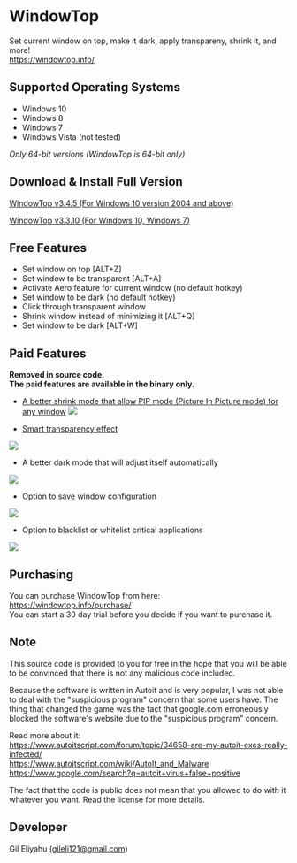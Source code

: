 # WindowTop
Set current window on top, make it dark, apply transpareny, shrink it, and more!  
https://windowtop.info/

## Supported Operating Systems
* Windows 10
* Windows 8
* Windows 7
* Windows Vista (not tested)

*Only 64-bit versions (WindowTop is 64-bit only)*

## Download & Install Full Version
[WindowTop v3.4.5 (For Windows 10 version 2004 and above)](https://github.com/gileli121/WindowTop/releases/latest) 

[WindowTop v3.3.10 (For Windows 10, Windows 7)](https://github.com/gileli121/WindowTop/releases/v3.3.10) 

## Free Features
* Set window on top  [ALT+Z]
* Set window to be transparent [ALT+A]
* Activate Aero feature for current window (no default hotkey)
* Set window to be dark (no default hotkey)
* Click through transparent window
* Shrink window instead of minimizing it [ALT+Q]
* Set window to be dark [ALT+W]

## Paid Features
**Removed in source code.**  
**The paid features are available in the binary only.**

* [A better shrink mode that allow PIP mode (Picture In Picture mode) for any window](https://windowtop.info/2020/05/08/how-to-watch-videos-while-working-pip-mode/)
![](https://windowtop.info/wp-content/uploads/shrink_preview_resize_3.gif)

* [Smart transparency effect](https://windowtop.info/2020/05/07/how-to-make-your-ide-or-code-editor-with-transparent-background/)

![](https://windowtop.info/wp-content/uploads/image-8-1536x671.png)

* A better dark mode that will adjust itself automatically

![](https://windowtop.info/wp-content/uploads/brizy/2573/assets/images/iW=561&iH=315&oX=3&oY=0&cW=555&cH=315/darkmode_pro_gif.gif)

* Option to save window configuration 

![](https://windowtop.info/wp-content/uploads/brizy/2573/assets/images/iW=555&iH=373&oX=0&oY=30&cW=555&cH=313/save_win_config-1.png)

* Option to blacklist or whitelist critical applications

![](https://windowtop.info/wp-content/uploads/brizy/2573/assets/images/iW=395&iH=441&oX=0&oY=0&cW=395&cH=441/blacklist2.png)

## Purchasing
You can purchase WindowTop from here:  
https://windowtop.info/purchase/  
You can start a 30 day trial before you decide if you want to purchase it.

## Note
This source code is provided to you for free in the hope that you will be able to be convinced that there is not any malicious code included.  

Because the software is written in Autoit and is very popular, I was not able to deal with the "suspicious program" concern that some users have. The thing that changed the game was the fact that google.com erroneously blocked the software's website due to the "suspicious program" concern.

Read more about it:  
https://www.autoitscript.com/forum/topic/34658-are-my-autoit-exes-really-infected/  
https://www.autoitscript.com/wiki/AutoIt_and_Malware  
https://www.google.com/search?q=autoit+virus+false+positive  

The fact that the code is public does not mean that you allowed to do with it whatever you want. Read the license for more details. 


## Developer
Gil Eliyahu (gileli121@gmail.com)

